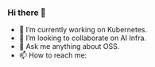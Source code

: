 ### Hi there 👋
<!-- ### Hi there 👋 ![](https://visitor-badge.glitch.me/badge?page_id=kerthcet.kerthcet) -->
<!-- **字体加粗** -->
<!-- <mark>高亮显示</mark> -->
<!-- <table><tr><td bgcolor="yellow">背景颜色</td></tr></table> -->
<!-- <font color="yellow" face="黑体" size=3>更多格式</font> -->

<!-- 📌 **We are hiring ***CloudNative/OpenSource*** developers. Please drop me your resume if you‘re interested.** -->

- 🔭 I’m currently working on Kubernetes.
- 👯 I’m looking to collaborate on AI Infra.
- 💬 Ask me anything about OSS.
- 📫 How to reach me:  <a href="https://kubernetes.slack.com"><img src="https://img.shields.io/badge/kerthcet-4A154B.svg?&style=flat&logo=slack&logoColor=white" height=15></a>
<a href="https://twitter.com/kerthcet"><img src="https://img.shields.io/badge/kerthcet-1DA1F2.svg?&style=flat&logo=Twitter&logoColor=white" height=15></a>
 <a href="https://kerthcet@gmail.com"><img src="https://img.shields.io/badge/kerthcet-EA4335.svg?&style=flat&logo=gmail&logoColor=white" height=15></a>
<a href="./snapshots/wechat.jpg"><img src="https://img.shields.io/badge/kerthcet-07C160.svg?&style=flat&logo=wechat&logoColor=white" height=15></a>

<!-- <a href="http://kerthcet.com">
  <img align="left" src="https://github-readme-stats.vercel.app/api?username=kerthcet&show_icons=true&count_private=true&border_radius=5&theme=vue-dark"/>
</a> -->


<!--
**kerthcet/kerthcet** is a ✨ _special_ ✨ repository because its `README.md` (this file) appears on your GitHub profile.

Here are some ideas to get you started:

- 🔭 I’m currently working on ...
- 🌱 I’m currently learning ...
- 👯 I’m looking to collaborate on ...
- 🤔 I’m looking for help with ...
- 💬 Ask me about ...
- 📫 How to reach me: ...
- 😄 Pronouns: ...
- ⚡ Fun fact: ...
-->
